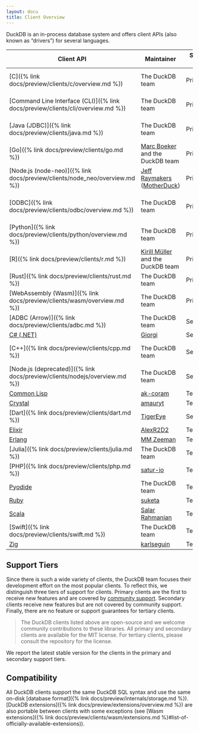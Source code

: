 ```yaml
---
layout: docu
title: Client Overview
---
```


DuckDB is an in-process database system and offers client APIs (also known as “drivers”) for several languages.

| Client API                                                                      | Maintainer                                                                              | Support tier | Version                                                                                                                     |
| ------------------------------------------------------------------------------- | --------------------------------------------------------------------------------------- | ------------ | --------------------------------------------------------------------------------------------------------------------------- |
| [C]({% link docs/preview/clients/c/overview.md %})                              | The DuckDB team                                                                         | Primary      | [{{ site.current_duckdb_version }}]({% link docs/installation/index.html %}?version=stable&environment=cplusplus)           |
| [Command Line Interface (CLI)]({% link docs/preview/clients/cli/overview.md %}) | The DuckDB team                                                                         | Primary      | [{{ site.current_duckdb_version }}]({% link docs/installation/index.html %}?version=stable&environment=cli)                 |
| [Java (JDBC)]({% link docs/preview/clients/java.md %})                          | The DuckDB team                                                                         | Primary      | [{{ site.current_duckdb_java_short_version }}](https://central.sonatype.com/artifact/org.duckdb/duckdb_jdbc)                |
| [Go]({% link docs/preview/clients/go.md %})                                     | [Marc Boeker](https://github.com/marcboeker) and the DuckDB team                        | Primary      | [{{ site.current_duckdb_go_version }}](https://github.com/marcboeker/go-duckdb?tab=readme-ov-file#go-sql-driver-for-duckdb) |
| [Node.js (node-neo)]({% link docs/preview/clients/node_neo/overview.md %})      | [Jeff Raymakers](https://github.com/jraymakers) ([MotherDuck](https://motherduck.com/)) | Primary      | [{{ site.current_duckdb_node_neo_version }}](https://www.npmjs.com/package/@duckdb/node-api)                                |
| [ODBC]({% link docs/preview/clients/odbc/overview.md %})                        | The DuckDB team                                                                         | Primary      | [{{ site.current_duckdb_odbc_short_version }}]({% link docs/installation/index.html %}?version=stable&environment=odbc)     |
| [Python]({% link docs/preview/clients/python/overview.md %})                    | The DuckDB team                                                                         | Primary      | [{{ site.current_duckdb_version }}](https://pypi.org/project/duckdb/)                                                       |
| [R]({% link docs/preview/clients/r.md %})                                       | [Kirill Müller](https://github.com/krlmlr) and the DuckDB team                          | Primary      | [{{ site.current_duckdb_r_version }}](https://cran.r-project.org/web/packages/duckdb/index.html)                            |
| [Rust]({% link docs/preview/clients/rust.md %})                                 | The DuckDB team                                                                         | Primary      | [{{ site.current_duckdb_rust_version }}](https://crates.io/crates/duckdb)                                                   |
| [WebAssembly (Wasm)]({% link docs/preview/clients/wasm/overview.md %})          | The DuckDB team                                                                         | Primary      | [{{ site.current_duckdb_wasm_version }}](https://github.com/duckdb/duckdb-wasm?tab=readme-ov-file#duckdb-and-duckdb-wasm)   |
| [ADBC (Arrow)]({% link docs/preview/clients/adbc.md %})                         | The DuckDB team                                                                         | Secondary    | [{{ site.current_duckdb_version }}]({% link docs/preview/clients/adbc.md %})                                                |
| [C# (.NET)](https://duckdb.net/)                                                | [Giorgi](https://github.com/Giorgi)                                                     | Secondary    | [{{ site.current_duckdb_csharp_version}}](https://www.nuget.org/packages/DuckDB.NET.Bindings.Full)                          |
| [C++]({% link docs/preview/clients/cpp.md %})                                   | The DuckDB team                                                                         | Secondary    | [{{ site.current_duckdb_version }}]({% link docs/installation/index.html %}?version=stable&environment=cplusplus)           |
| [Node.js (deprecated)]({% link docs/preview/clients/nodejs/overview.md %})      | The DuckDB team                                                                         | Secondary    | [{{ site.current_duckdb_nodejs_version }}](https://www.npmjs.com/package/duckdb)                                            |
| [Common Lisp](https://github.com/ak-coram/cl-duckdb)                            | [ak-coram](https://github.com/ak-coram)                                                 | Tertiary     |                                                                                                                             |
| [Crystal](https://github.com/amauryt/crystal-duckdb)                            | [amauryt](https://github.com/amauryt)                                                   | Tertiary     |                                                                                                                             |
| [Dart]({% link docs/preview/clients/dart.md %})                                 | [TigerEye](https://www.tigereye.com/)                                                   | Secondary    | [{{ site.current_duckdb_dart_version }}](https://pub.dev/packages/dart_duckdb)                                              |
| [Elixir](https://github.com/AlexR2D2/duckdbex)                                  | [AlexR2D2](https://github.com/AlexR2D2/duckdbex)                                        | Tertiary     |                                                                                                                             |
| [Erlang](https://github.com/mmzeeman/educkdb)                                   | [MM Zeeman](https://github.com/mmzeeman)                                                | Tertiary     |                                                                                                                             |
| [Julia]({% link docs/preview/clients/julia.md %})                               | The DuckDB team                                                                         | Tertiary     |                                                                                                                             |
| [PHP]({% link docs/preview/clients/php.md %})                                   | [satur-io](https://github.com/satur-io/duckdb-php)                                      | Tertiary     |                                                                                                                             |
| [Pyodide](https://github.com/duckdb/duckdb-pyodide)                             | The DuckDB team                                                                         | Tertiary     |                                                                                                                             |
| [Ruby](https://suketa.github.io/ruby-duckdb/)                                   | [suketa](https://github.com/suketa)                                                     | Tertiary     |                                                                                                                             |
| [Scala](https://www.duck4s.com/docs/index.html)                                 | [Salar Rahmanian](https://www.softinio.com)                                             | Tertiary     |                                                                                                                             |
| [Swift]({% link docs/preview/clients/swift.md %})                               | The DuckDB team                                                                         | Tertiary     |                                                                                                                             |
| [Zig](https://github.com/karlseguin/zuckdb.zig)                                 | [karlseguin](https://github.com/karlseguin)                                             | Tertiary     |                                                                                                                             |

## Support Tiers

Since there is such a wide variety of clients, the DuckDB team focuses their development effort on the most popular clients.
To reflect this, we distinguish three tiers of support for clients.
Primary clients are the first to receive new features and are covered by [community support](https://duckdblabs.com/community_support_policy).
Secondary clients receive new features but are not covered by community support.
Finally, there are no feature or support guarantees for tertiary clients.

> The DuckDB clients listed above are open-source and we welcome community contributions to these libraries.
> All primary and secondary clients are available for the MIT license.
> For tertiary clients, please consult the repository for the license.

We report the latest stable version for the clients in the primary and secondary support tiers.

## Compatibility

All DuckDB clients support the same DuckDB SQL syntax and use the same on-disk [database format]({% link docs/preview/internals/storage.md %}).
[DuckDB extensions]({% link docs/preview/extensions/overview.md %}) are also portable between clients with some exceptions (see [Wasm extensions]({% link docs/preview/clients/wasm/extensions.md %}#list-of-officially-available-extensions)).
